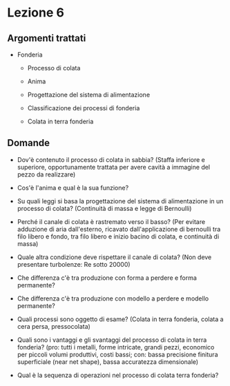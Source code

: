 # Lezione 6

## Argomenti trattati
- Fonderia
	- Processo di colata
	- Anima
	- Progettazione del sistema di alimentazione
	- Classificazione dei processi di fonderia
	
	- Colata in terra fonderia

## Domande
- Dov'è contenuto il processo di colata in sabbia? (Staffa inferiore e superiore, opportunamente trattata per avere cavità a immagine del pezzo da realizzare)
- Cos'è l'anima e qual è la sua funzione?
- Su quali leggi si basa la progettazione del sistema di alimentazione in un processo di colata? (Continuità di massa e legge di Bernoulli)
- Perché il canale di colata è rastremato verso il basso? (Per evitare adduzione di aria dall'esterno, ricavato dall'applicazione di bernoulli tra filo libero e fondo, tra filo libero e inizio bacino di colata, e continuità di massa)
- Quale altra condizione deve rispettare il canale di colata? (Non deve presentare turbolenze: Re sotto 20000)

- Che differenza c'è tra produzione con forma a perdere e forma permanente?
- Che differenza c'è tra produzione con modello a perdere e modello permanente?
- Quali processi sono oggetto di esame? (Colata in terra fonderia, colata a cera persa, pressocolata)
- Quali sono i vantaggi e gli svantaggi del processo di colata in terra fonderia? (pro: tutti i metalli, forme intricate, grandi pezzi, economico per piccoli volumi produttivi, costi bassi; con: bassa precisione finitura superficiale (near net shape), bassa accuratezza dimensionale)
- Qual è la sequenza di operazioni nel processo di colata terra fonderia?
